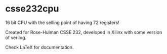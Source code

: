 # csse232cpu
16 bit CPU with the selling point of having 72 registers!

Created for Rose-Hulman CSSE 232, developed in Xilinx with some version of verilog.

Check LaTeX for documentation.
